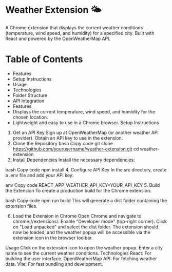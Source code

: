 # Weather Extension 🌤️

A Chrome extension that displays the current weather conditions (temperature, wind speed, and humidity) for a specified city. Built with React and powered by the OpenWeatherMap API.

# Table of Contents
- Features
- Setup Instructions
- Usage
- Technologies
- Folder Structure
- API Integration
- Features
-  Displays the current temperature, wind speed, and humidity for the chosen location.
-   Lightweight and easy to use in a Chrome browser.
Setup Instructions
1. Get an API Key
Sign up at OpenWeatherMap (or another weather API provider).
Obtain an API key to use in the extension.
2. Clone the Repository
bash
Copy code
git clone https://github.com/yourusername/weather-extension.git
cd weather-extension
3. Install Dependencies
Install the necessary dependencies:

bash
Copy code
npm install
4. Configure API Key
In the src directory, create a .env file and add your API key:

env
Copy code
REACT_APP_WEATHER_API_KEY=YOUR_API_KEY
5. Build the Extension
To create a production build for the Chrome extension:

bash
Copy code
npm run build
This will generate a dist folder containing the extension files.

6. Load the Extension in Chrome
Open Chrome and navigate to chrome://extensions/.
Enable "Developer mode" (top-right corner).
Click on "Load unpacked" and select the dist folder.
The extension should now be loaded, and the weather popup will be accessible via the extension icon in the browser toolbar.

Usage
Click on the extension icon to open the weather popup.
Enter a city name to see the current weather conditions.
Technologies
React: For building the user interface.
OpenWeatherMap API: For fetching weather data.
Vite: For fast bundling and development.
